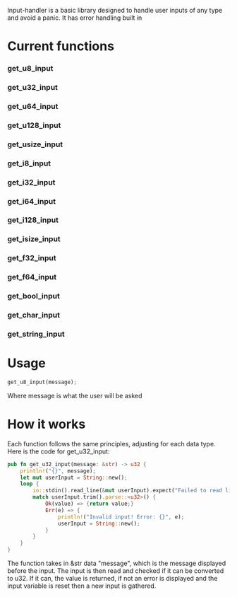 Input-handler is a basic library designed to handle user inputs of any type and avoid a panic. It has error handling built in

# Current functions
### get_u8_input
### get_u32_input
### get_u64_input
### get_u128_input
### get_usize_input
### get_i8_input
### get_i32_input
### get_i64_input
### get_i128_input
### get_isize_input
### get_f32_input
### get_f64_input
### get_bool_input
### get_char_input
### get_string_input

# Usage
```rust
get_u8_input(message);
```
Where message is what the user will be asked
# How it works

Each function follows the same principles, adjusting for each data type. Here is the code for get_u32_input:

```rust
pub fn get_u32_input(message: &str) -> u32 {
    println!("{}", message);
    let mut userInput = String::new();
    loop {
        io::stdin().read_line(&mut userInput).expect("Failed to read line");
        match userInput.trim().parse::<u32>() {
            Ok(value) => {return value;}
            Err(e) => {
                println!("Invalid input! Error: {}", e);
                userInput = String::new();
            }
        }
    }
} 
```

The function takes in &str data "message", which is the message displayed before the input. The input is then read and checked if it can be converted to u32. If it can, the value is returned, if not an error is displayed and the input variable is reset then a new input is gathered.

